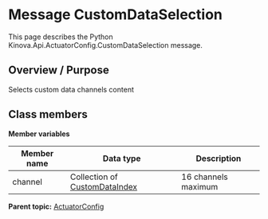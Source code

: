 # Message CustomDataSelection

This page describes the Python Kinova.Api.ActuatorConfig.CustomDataSelection message.

## Overview / Purpose

Selects custom data channels content

## Class members

 **Member variables** 

|Member name|Data type|Description|
|-----------|---------|-----------|
|channel|Collection of [CustomDataIndex](enm_ActuatorConfig_CustomDataIndex.md#)|16 channels maximum|

**Parent topic:** [ActuatorConfig](../references/summary_ActuatorConfig.md)

